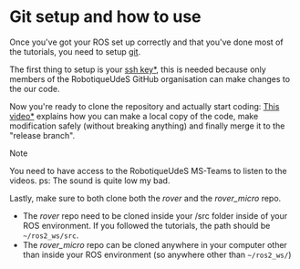 # Git setup and how to use

Once you've got your ROS set up correctly and that you've done most of the tutorials, you need to setup [git](https://git-scm.com/).

The first thing to setup is your [ssh key\*](https://usherbrooke.sharepoint.com/:v:/r/sites/Robotique-UdeS/Documents%20partages/Rover%20-%20G%C3%A9n%C3%A9ral/Tutoriel%20nouveaux/Setup%20ssh%20key.mkv?csf=1&web=1&e=Nlbyax), this is needed because only members of the RobotiqueUdeS GitHub organisation can make changes to the our code.

Now you're ready to clone the repository and actually start coding: [This video\*](https://usherbrooke.sharepoint.com/:v:/r/sites/Robotique-UdeS/Documents%20partages/Rover%20-%20G%C3%A9n%C3%A9ral/Tutoriel%20nouveaux/Comment%20utiliser%20git%20ish.mkv?csf=1&web=1&e=d0ssRe) explains how you can make a local copy of the code, make modification safely (without breaking anything) and finally merge it to the "release branch".

>[!NOTE]
You need to have access to the RobotiqueUdeS MS-Teams to listen to the videos.
ps: The sound is quite low my bad.

Lastly, make sure to both clone both the _rover_ and the _rover_micro_ repo.

- The _rover_ repo need to be cloned inside your /src folder inside of your ROS environment. If you followed the tutorials, the path should be `~/ros2_ws/src`.
- The _rover_micro_ repo can be cloned anywhere in your computer other than inside your ROS environment (so anywhere other than `~/ros2_ws/`)